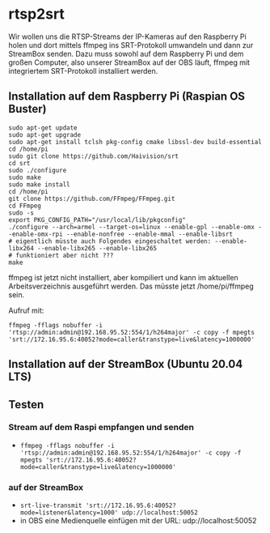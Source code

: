 # rtsp2srt
Wir wollen uns die RTSP-Streams der IP-Kameras auf den Raspberry Pi holen und dort mittels ffmpeg ins SRT-Protokoll umwandeln und dann zur StreamBox senden.
Dazu muss sowohl auf dem Raspberry Pi und dem großen Computer, also unserer StreamBox auf der OBS läuft, ffmpeg mit integriertem SRT-Protokoll installiert werden.
## Installation auf dem Raspberry Pi (Raspian OS Buster)
```
sudo apt-get update  
sudo apt-get upgrade  
sudo apt-get install tclsh pkg-config cmake libssl-dev build-essential  
cd /home/pi  
sudo git clone https://github.com/Haivision/srt  
cd srt  
sudo ./configure  
sudo make  
sudo make install  
cd /home/pi  
git clone https://github.com/FFmpeg/FFmpeg.git  
cd FFmpeg  
sudo -s  
export PKG_CONFIG_PATH="/usr/local/lib/pkgconfig"
./configure --arch=armel --target-os=linux --enable-gpl --enable-omx --enable-omx-rpi --enable-nonfree --enable-mmal --enable-libsrt
# eigentlich müsste auch Folgendes eingeschaltet werden: --enable-libx264 --enable-libx265 --enable-libx265  
# funktioniert aber nicht ???
make

```

ffmpeg ist jetzt nicht installiert, aber kompiliert und kann im aktuellen Arbeitsverzeichnis ausgeführt werden. 
Das müsste jetzt /home/pi/ffmpeg sein.

Aufruf mit:
```
ffmpeg -fflags nobuffer -i 'rtsp://admin:admin@192.168.95.52:554/1/h264major' -c copy -f mpegts 'srt://172.16.95.6:40052?mode=caller&transtype=live&latency=1000000'
```

## Installation auf der StreamBox (Ubuntu 20.04 LTS)

## Testen
### Stream auf dem Raspi empfangen und senden
- `ffmpeg -fflags nobuffer -i 'rtsp://admin:admin@192.168.95.52:554/1/h264major' -c copy -f mpegts 'srt://172.16.95.6:40052?mode=caller&transtype=live&latency=1000000'
`   
### auf der StreamBox
- `srt-live-transmit 'srt://172.16.95.6:40052?mode=listener&latency=1000' udp://localhost:50052`  
- in OBS eine Medienquelle einfügen mit der URL: udp://localhost:50052  
